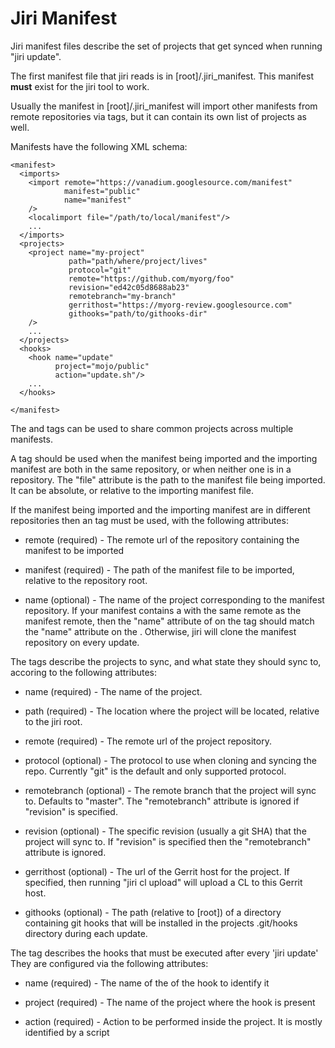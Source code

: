 # Jiri Manifest

Jiri manifest files describe the set of projects that get synced when running "jiri update".

The first manifest file that jiri reads is in [root]/.jiri\_manifest.  This manifest **must** exist for the jiri tool to work.

Usually the manifest in [root]/.jiri\_manifest will import other manifests from remote repositories via <import> tags, but it can contain its own list of projects as well.

Manifests have the following XML schema:
```
<manifest>
  <imports>
    <import remote="https://vanadium.googlesource.com/manifest"
            manifest="public"
            name="manifest"
    />
    <localimport file="/path/to/local/manifest"/>
    ...
  </imports>
  <projects>
    <project name="my-project"
             path="path/where/project/lives"
             protocol="git"
             remote="https://github.com/myorg/foo"
             revision="ed42c05d8688ab23"
             remotebranch="my-branch"
             gerrithost="https://myorg-review.googlesource.com"
             githooks="path/to/githooks-dir"
    />
    ...
  </projects>
  <hooks>
    <hook name="update"
          project="mojo/public"
          action="update.sh"/>
    ...
  </hooks>

</manifest>
```
The <import> and <localimport> tags can be used to share common projects across multiple manifests.

A <localimport> tag should be used when the manifest being imported and the importing manifest are both in the same repository, or when neither one is in a repository.  The "file" attribute is the path to the
manifest file being imported.  It can be absolute, or relative to the importing manifest file.

If the manifest being imported and the importing manifest are in different repositories then an <import> tag must be used, with the following attributes:

* remote (required) - The remote url of the repository containing the manifest to be imported

* manifest (required) - The path of the manifest file to be imported, relative to the repository root.

* name (optional) - The name of the project corresponding to the manifest repository.  If your manifest contains a <project> with the same remote as the manifest remote, then the "name" attribute of on the
<import> tag should match the "name" attribute on the <project>.  Otherwise, jiri will clone the manifest repository on every update.

The <project> tags describe the projects to sync, and what state they should sync to, accoring to the following attributes:

* name (required) - The name of the project.

* path (required) - The location where the project will be located, relative to the jiri root.

* remote (required) - The remote url of the project repository.

* protocol (optional) - The protocol to use when cloning and syncing the repo. Currently "git" is the default and only supported protocol.

* remotebranch (optional) - The remote branch that the project will sync to. Defaults to "master".  The "remotebranch" attribute is ignored if "revision" is specified.

* revision (optional) - The specific revision (usually a git SHA) that the project will sync to.  If "revision" is  specified then the "remotebranch" attribute is ignored.

* gerrithost (optional) - The url of the Gerrit host for the project.  If specified, then running "jiri cl upload" will upload a CL to this Gerrit host.

* githooks (optional) - The path (relative to [root]) of a directory containing git hooks that will be installed in the projects .git/hooks directory during each update.

The <hook> tag describes the hooks that must be executed after every 'jiri update' They are configured via the following attributes:

* name (required) - The name of the of the hook to identify it

* project (required) - The name of the project where the hook is present

* action (required) - Action to be performed inside the project. It is mostly identified by a script
